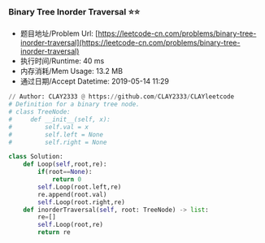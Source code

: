 
### Binary Tree Inorder Traversal :star::star:
- 题目地址/Problem Url: [https://leetcode-cn.com/problems/binary-tree-inorder-traversal](https://leetcode-cn.com/problems/binary-tree-inorder-traversal)
- 执行时间/Runtime: 40 ms 
- 内存消耗/Mem Usage: 13.2 MB
- 通过日期/Accept Datetime: 2019-05-14 11:29
```python
// Author: CLAY2333 @ https://github.com/CLAY2333/CLAYleetcode
# Definition for a binary tree node.
# class TreeNode:
#     def __init__(self, x):
#         self.val = x
#         self.left = None
#         self.right = None

class Solution:
    def Loop(self,root,re):
        if(root==None):
            return 0
        self.Loop(root.left,re)
        re.append(root.val)
        self.Loop(root.right,re)
    def inorderTraversal(self, root: TreeNode) -> list:
        re=[]
        self.Loop(root,re)
        return re

```
